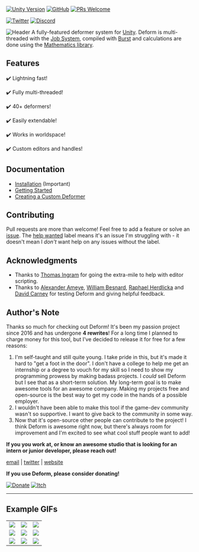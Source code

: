[![Unity Version](https://img.shields.io/badge/unity-2018.3%2B-blue.svg)](https://unity3d.com/get-unity/download)
[![GitHub](https://img.shields.io/github/license/keenanwoodall/Deform.svg)](https://github.com/keenanwoodall/Deform/blob/master/LICENSE.md)
[![PRs Welcome](https://img.shields.io/badge/PRs-welcome-blue.svg)](https://github.com/keenanwoodall/Deform/compare)

[![Twitter](https://img.shields.io/twitter/follow/keenanwoodall.svg?label=Follow&style=social)](https://twitter.com/intent/follow?screen_name=keenanwoodall)
[![Discord](https://img.shields.io/discord/503808487520993280.svg?logo=Discord&style=social)](https://discord.gg/NnX5cpr)

![Header](https://imgur.com/NpPsjQj.png)
A fully-featured deformer system for [Unity](https://unity3d.com/). Deform is multi-threaded with the [Job System](https://unity3d.com/learn/tutorials/topics/scripting/implementing-job-system), compiled with [Burst](https://unity3d.com/learn/tutorials/topics/scripting/using-burst-compiler) and calculations are done using the [Mathematics library](https://github.com/Unity-Technologies/Unity.Mathematics/blob/master/readme.md).

## Features
✔️ Lightning fast!

✔️ Fully multi-threaded!

✔️ 40+ deformers!

✔️ Easily extendable!

✔️ Works in worldspace!

✔️ Custom editors and handles!


## Documentation
* [Installation](../Documentation/Installation.md) (Important)
* [Getting Started](../Documentation/GettingStarted.md)
* [Creating a Custom Deformer](../Documentation/CustomDeformer.md)

## Contributing
Pull requests are more than welcome! Feel free to add a feature or solve an [issue](https://github.com/keenanwoodall/Deform/issues). The [help wanted](https://github.com/keenanwoodall/Deform/issues?q=is%3Aissue+is%3Aopen+label%3A%22help+wanted%22) label means it's an issue I'm struggling with - it doesn't mean I *don't* want help on any issues without the label.

## Acknowledgments
* Thanks to [Thomas Ingram](https://twitter.com/vertexxyz) for going the extra-mile to help with editor scripting.
* Thanks to [Alexander Ameye](https://twitter.com/alexanderameye), [William Besnard](https://twitter.com/BillSansky), [Raphael Herdlicka](https://www.herdlicka.net/) and [David Carney](https://twitter.com/thedavidcarney) for testing Deform and giving helpful feedback.

## Author's Note
Thanks so much for checking out Deform! It's been my passion project since 2016 and has undergone **4 rewrites**! For a long time I planned to charge money for this tool, but I've decided to release it for free for a few reasons:

1. I'm self-taught and still quite young. I take pride in this, but it's made it hard to "get a foot in the door". I don't have a college to help me get an internship or a degree to vouch for my skill so I need to show my programming prowess by making badass projects. I *could* sell Deform but I see that as a short-term solution. My long-term goal is to make awesome tools for an awesome company. Making my projects free and open-source is the best way to get my code in the hands of a possible employer.
2. I wouldn't have been able to make this tool if the game-dev community wasn't so supportive. I want to give back to the community in some way.
3. Now that it's open-source other people can contribute to the project! I think Deform is awesome right now, but there's always room for improvement and I'm excited to see what cool stuff people want to add!

**If you you work at, or know an awesome studio that is looking for an intern or junior developer, please reach out!**

[email](mailto:keenanwoodall@gmail.com) | [twitter](https://twitter.com/keenanwoodall) | [website](http://keenanwoodall.com)

**If you use Deform, please consider donating!**

[![Donate](https://img.shields.io/badge/Donate-PayPal-green.svg)](https://paypal.me/KeenanWoodall)
[![Itch](https://img.shields.io/badge/Buy-Itch.io-green.svg)](https://keenanwoodall.itch.io/deform)

---

## Example GIFs
<table>
  <tr>
    <td><img src="https://i.imgur.com/h3ZcNEC.gif"></td>
    <td><img src="https://i.imgur.com/LAzo6kT.gif"></td>
    <td><img src="https://i.imgur.com/CgxWUod.gif"></td>
  </tr>
  <tr>
    <td><img src="https://i.imgur.com/7BSjdJF.gif"></td>
    <td><img src="https://i.imgur.com/uFzvAlF.gif"></td>
    <td><img src="https://i.imgur.com/UoDy1ZC.gif"></td>
  </tr>
  <tr>
    <td><img src="https://i.imgur.com/h2D0KDV.gif"></td>
    <td><img src="https://i.imgur.com/Il2oGLH.gif"></td>
    <td><img src="https://i.imgur.com/PQrbXrY.gif"></td>
  </tr>
</table>
